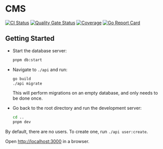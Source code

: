 # CMS

[![CI Status](https://github.com/Dobefu/cms/actions/workflows/ci.yml/badge.svg)](https://github.com/Dobefu/cms/actions/workflows/ci.yml)
[![Quality Gate Status](https://sonarcloud.io/api/project_badges/measure?project=Dobefu_cms&metric=alert_status)](https://sonarcloud.io/summary/new_code?id=Dobefu_cms)
[![Coverage](https://sonarcloud.io/api/project_badges/measure?project=Dobefu_cms&metric=coverage)](https://sonarcloud.io/summary/new_code?id=Dobefu_cms)
[![Go Report Card](https://goreportcard.com/badge/github.com/Dobefu/cms/api)](https://goreportcard.com/report/github.com/Dobefu/cms/api)

## Getting Started

- Start the database server:

  ```bash
  pnpm db:start
  ```

- Navigate to `./api` and run:

  ```bash
  go build
  ./api migrate
  ```

  This will perform migrations on an empty database, and only needs to be done once.

- Go back to the root directory and run the development server:

  ```bash
  cd ..
  pnpm dev
  ```

By default, there are no users. To create one, run `./api user:create`.

Open [http://localhost:3000](http://localhost:3000) in a browser.

